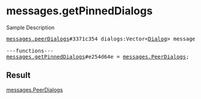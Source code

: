 # messages.getPinnedDialogs

Sample Description

<pre>
<a href="../constructor/messages.peerDialogs.md">messages.peerDialogs</a>#3371c354 dialogs:Vector&lt;<a href="../type/Dialog.md">Dialog</a>&gt; messages:Vector&lt;<a href="../type/Message.md">Message</a>&gt; chats:Vector&lt;<a href="../type/Chat.md">Chat</a>&gt; users:Vector&lt;<a href="../type/User.md">User</a>&gt; state:<a href="../type/updates.State.md">updates.State</a> = <a href="../type/messages.PeerDialogs.md">messages.PeerDialogs</a>;

---functions---
<a href="../method/messages.getPinnedDialogs.md">messages.getPinnedDialogs</a>#e254d64e = <a href="../type/messages.PeerDialogs.md">messages.PeerDialogs</a>;
</pre>

## Result

<a href="../type/messages.PeerDialogs.md">messages.PeerDialogs</a>

